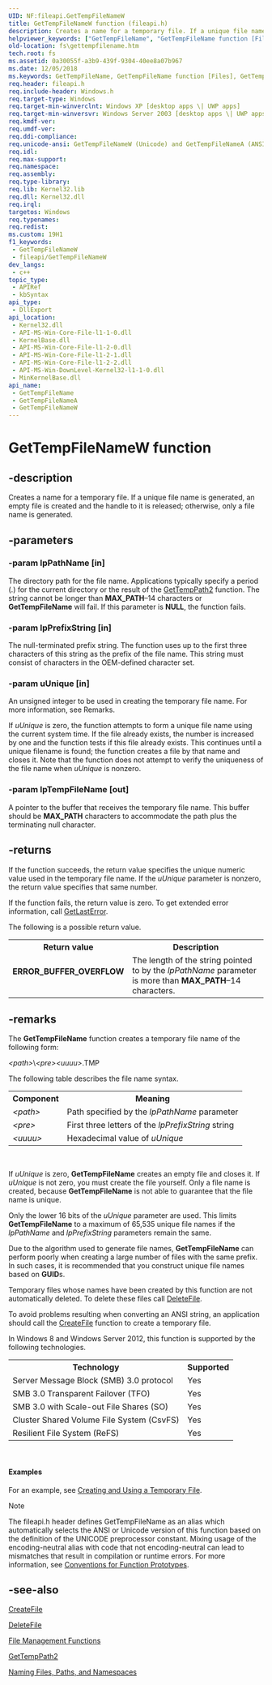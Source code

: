 ```yaml
---
UID: NF:fileapi.GetTempFileNameW
title: GetTempFileNameW function (fileapi.h)
description: Creates a name for a temporary file. If a unique file name is generated, an empty file is created and the handle to it is released; otherwise, only a file name is generated. (GetTempFileNameW)
helpviewer_keywords: ["GetTempFileName", "GetTempFileName function [Files]", "GetTempFileNameW", "_win32_gettempfilename", "base.gettempfilename", "fileapi/GetTempFileName", "fileapi/GetTempFileNameW", "fs.gettempfilename"]
old-location: fs\gettempfilename.htm
tech.root: fs
ms.assetid: 0a30055f-a3b9-439f-9304-40ee8a07b967
ms.date: 12/05/2018
ms.keywords: GetTempFileName, GetTempFileName function [Files], GetTempFileNameA, GetTempFileNameW, _win32_gettempfilename, base.gettempfilename, fileapi/GetTempFileName, fileapi/GetTempFileNameA, fileapi/GetTempFileNameW, fs.gettempfilename, winbase/GetTempFileName, winbase/GetTempFileNameA, winbase/GetTempFileNameW
req.header: fileapi.h
req.include-header: Windows.h
req.target-type: Windows
req.target-min-winverclnt: Windows XP [desktop apps \| UWP apps]
req.target-min-winversvr: Windows Server 2003 [desktop apps \| UWP apps]
req.kmdf-ver: 
req.umdf-ver: 
req.ddi-compliance: 
req.unicode-ansi: GetTempFileNameW (Unicode) and GetTempFileNameA (ANSI)
req.idl: 
req.max-support: 
req.namespace: 
req.assembly: 
req.type-library: 
req.lib: Kernel32.lib
req.dll: Kernel32.dll
req.irql: 
targetos: Windows
req.typenames: 
req.redist: 
ms.custom: 19H1
f1_keywords:
 - GetTempFileNameW
 - fileapi/GetTempFileNameW
dev_langs:
 - c++
topic_type:
 - APIRef
 - kbSyntax
api_type:
 - DllExport
api_location:
 - Kernel32.dll
 - API-MS-Win-Core-File-l1-1-0.dll
 - KernelBase.dll
 - API-MS-Win-Core-File-l1-2-0.dll
 - API-MS-Win-Core-File-l1-2-1.dll
 - API-MS-Win-Core-File-l1-2-2.dll
 - API-MS-Win-DownLevel-Kernel32-l1-1-0.dll
 - MinKernelBase.dll
api_name:
 - GetTempFileName
 - GetTempFileNameA
 - GetTempFileNameW
---
```


# GetTempFileNameW function


## -description

Creates a name for a temporary file. If a unique file name is generated, an empty file is created and 
    the handle to it is released; otherwise, only a file name is generated.

## -parameters

### -param lpPathName [in]

The directory path for the file name. Applications typically specify a period (.) for the current directory 
       or the result of the <a href="/windows/desktop/api/fileapi/nf-fileapi-gettemppath2a">GetTempPath2</a> function. The string 
       cannot be longer than <b>MAX_PATH</b>–14 characters or
       <b>GetTempFileName</b> will fail. If this parameter is 
       <b>NULL</b>, the function fails.

### -param lpPrefixString [in]

The null-terminated prefix string. The function uses up to the first three characters of this string as the 
       prefix of the file name. This string must consist of characters in the OEM-defined character set.

### -param uUnique [in]

An unsigned integer to be used in creating the temporary file name. For more information, see Remarks.

If <i>uUnique</i> is zero, the function attempts to form a unique file name using the 
       current system time. If the file already exists, the number is increased by one and the function tests if this 
       file already exists. This continues until a unique filename is found; the function creates a file by that name 
       and closes it.  Note that the function does not attempt  to verify the uniqueness of the file name when 
       <i>uUnique</i> is nonzero.

### -param lpTempFileName [out]

A pointer to the buffer that receives the temporary file name. This buffer should be 
       <b>MAX_PATH</b> characters to accommodate the path plus the terminating null character.

## -returns

If the function succeeds, the return value specifies the unique numeric value used in the temporary file 
       name. If the <i>uUnique</i> parameter is nonzero, the return value specifies that same 
       number.

If the function fails, the return value is zero. To get extended error information, call 
       <a href="/windows/desktop/api/errhandlingapi/nf-errhandlingapi-getlasterror">GetLastError</a>.


The following is a possible return value.



<table>
<tr>
<th>Return value</th>
<th>Description</th>
</tr>
<tr>
<td width="40%">
<dl>
<dt><b>ERROR_BUFFER_OVERFLOW</b></dt>
</dl>
</td>
<td width="60%">
The length of the string pointed to by the <i>lpPathName</i> parameter is more than 
         <b>MAX_PATH</b>–14 characters.

</td>
</tr>
</table>

## -remarks

The <b>GetTempFileName</b> function creates a temporary 
    file name of the following form:

<i>&lt;path&gt;</i>&#92;<i>&lt;pre&gt;</i><i>&lt;uuuu&gt;</i>.TMP

The following table describes the file name syntax.

<table>
<tr>
<th>Component</th>
<th>Meaning</th>
</tr>
<tr>
<td><i>&lt;path&gt;</i></td>
<td>Path specified by the <i>lpPathName</i> parameter</td>
</tr>
<tr>
<td><i>&lt;pre&gt;</i></td>
<td>First three letters of the <i>lpPrefixString</i> string</td>
</tr>
<tr>
<td><i>&lt;uuuu&gt;</i></td>
<td>Hexadecimal value of <i>uUnique</i></td>
</tr>
</table>
 

If <i>uUnique</i> is zero, 
    <b>GetTempFileName</b> creates an empty file and closes it. If 
    <i>uUnique</i> is not zero, you must create the file yourself. Only a file name is created, 
    because <b>GetTempFileName</b> is not able to guarantee that 
    the file name is unique.

Only the lower 16 bits of the <i>uUnique</i> parameter are used. This limits 
    <b>GetTempFileName</b> to a maximum of 65,535 unique file names 
    if the <i>lpPathName</i> and <i>lpPrefixString</i> parameters remain the 
    same.

Due to the algorithm used to generate file names, 
    <b>GetTempFileName</b> can perform poorly when creating a large 
    number of files with the same prefix. In such cases, it is recommended that you construct unique file names based 
    on <b>GUID</b>s.

Temporary files whose names have been created by this function are not automatically deleted. To delete these 
    files call <a href="/windows/desktop/api/fileapi/nf-fileapi-deletefilea">DeleteFile</a>.

To avoid problems resulting when converting an ANSI string, an application should call the 
    <a href="/windows/desktop/api/fileapi/nf-fileapi-createfilea">CreateFile</a> function to create a temporary file.

In Windows 8 and Windows Server 2012, this function is supported by the following technologies.

<table>
<tr>
<th>Technology</th>
<th>Supported</th>
</tr>
<tr>
<td>
Server Message Block (SMB) 3.0 protocol

</td>
<td>
Yes

</td>
</tr>
<tr>
<td>
SMB 3.0 Transparent Failover (TFO)

</td>
<td>
Yes

</td>
</tr>
<tr>
<td>
SMB 3.0 with Scale-out File Shares (SO)

</td>
<td>
Yes

</td>
</tr>
<tr>
<td>
Cluster Shared Volume File System (CsvFS)

</td>
<td>
Yes

</td>
</tr>
<tr>
<td>
Resilient File System (ReFS)

</td>
<td>
Yes

</td>
</tr>
</table>
 


#### Examples

For an example, see 
     <a href="/windows/desktop/FileIO/creating-and-using-a-temporary-file">Creating and Using a Temporary File</a>.

<div class="code"></div>




> [!NOTE]
> The fileapi.h header defines GetTempFileName as an alias which automatically selects the ANSI or Unicode version of this function based on the definition of the UNICODE preprocessor constant. Mixing usage of the encoding-neutral alias with code that not encoding-neutral can lead to mismatches that result in compilation or runtime errors. For more information, see [Conventions for Function Prototypes](/windows/win32/intl/conventions-for-function-prototypes).

## -see-also

<a href="/windows/desktop/api/fileapi/nf-fileapi-createfilea">CreateFile</a>



<a href="/windows/desktop/api/fileapi/nf-fileapi-deletefilea">DeleteFile</a>



<a href="/windows/desktop/FileIO/file-management-functions">File Management Functions</a>



<a href="/windows/desktop/api/fileapi/nf-fileapi-gettemppath2a">GetTempPath2</a>



<a href="/windows/desktop/FileIO/naming-a-file">Naming Files, Paths, and Namespaces</a>
